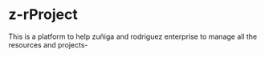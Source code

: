 # z-rProject

This is a platform to help zuñiga and rodriguez enterprise to manage all the resources and projects-
